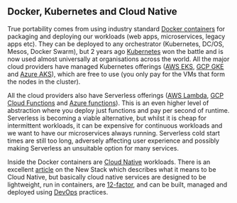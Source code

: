 ## Docker, Kubernetes and Cloud Native

True portability comes from using industry standard [Docker containers](https://www.docker.com/resources/what-container) for packaging and deploying our workloads (web apps, microservices, legacy apps etc). They can be deployed to any orchestrator (Kubernetes, DC/OS, Mesos, Docker Swarm), but 2 years ago [Kubernetes](https://kubernetes.io/docs/concepts/overview/what-is-kubernetes/) won the battle and is now used almost universally at organisations across the world. All the major cloud providers have managed Kubernetes offerings ([AWS EKS](https://aws.amazon.com/eks/), [GCP GKE](https://cloud.google.com/kubernetes-engine/) and [Azure AKS](https://azure.microsoft.com/en-us/services/kubernetes-service/)), which are free to use (you only pay for the VMs that form the nodes in the cluster).

All the cloud providers also have Serverless offerings ([AWS Lambda](https://aws.amazon.com/lambda/), [GCP Cloud Functions](https://aws.amazon.com/lambda/) and [Azure functions](https://azure.microsoft.com/en-us/services/functions/)). This is an even higher level of abstraction where you deploy just functions and pay per second of runtime. Serverless is becoming a viable alternative, but whilst it is cheap for intermittent workloads, it can be expensive for continuous workloads and we want to have our microservices always running. Serverless cold start times are still too long, adversely affecting user experience and possibly making Serverless an unsuitable option for many services.

Inside the Docker containers are [Cloud Native](https://www.cncf.io/) workloads. There is an excellent [article](https://thenewstack.io/10-key-attributes-of-cloud-native-applications/) on the New Stack which describes what it means to be Cloud Native, but basically cloud native services are designed to be lightweight, run in containers, are [12-factor](https://12factor.net/), and can be built, managed and deployed using [DevOps](https://en.wikipedia.org/wiki/DevOps) practices.
